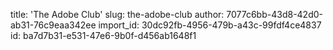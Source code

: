 title: 'The Adobe Club'
slug: the-adobe-club
author: 7077c6bb-43d8-42d0-ab31-76c9eaa342ee
import_id: 30dc92fb-4956-479b-a43c-99fdf4ce4837
id: ba7d7b31-e531-47e6-9b0f-d456ab1648f1
